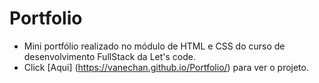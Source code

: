 # Portfolio
* Mini portfólio realizado no módulo de HTML e CSS do curso de desenvolvimento FullStack da Let's code.
* Click [Aqui] (https://vanechan.github.io/Portfolio/) para ver o projeto. 

